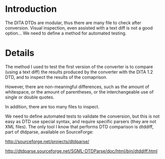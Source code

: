 # Introduction #

The DITA DTDs are modular, thus there are many file to check after conversion. Visual inspection, even assisted with a text diff is not a good option... We need to define a method for automated testing.


# Details #

The method I used to test the first version of the converter is to compare (using a text diff) the results produced by the converter with the DITA 1.2 DTD, and to inspect the results of the comaprison.

However, there are non-meaningful differences, such as the amount of whitespace, or the amount of parentheses, or the interchangeable use of single or double quotes.

In addition, there are too many files to inspect.

We need to define automated tests to validate the conversion, but this is not easy as DTD use special syntax, and require specific parsers (they are not XML files). The only tool I know that performs DTD comparison is dtddiff, part of dtdparse, available on SourceForge:

http://sourceforge.net/projects/dtdparse/

http://dtdparse.sourceforge.net/SGML-DTDParse/doc/html/bin/dtddiff.html